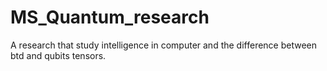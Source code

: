 # MS_Quantum_research
A research that study intelligence in computer and the difference between btd and qubits tensors.
